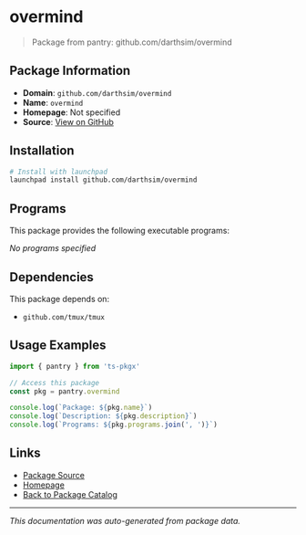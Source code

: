 # overmind

> Package from pantry: github.com/darthsim/overmind

## Package Information

- **Domain**: `github.com/darthsim/overmind`
- **Name**: `overmind`
- **Homepage**: Not specified
- **Source**: [View on GitHub](https://github.com/pkgxdev/pantry/tree/main/projects/github.com/darthsim/overmind/package.yml)

## Installation

```bash
# Install with launchpad
launchpad install github.com/darthsim/overmind
```

## Programs

This package provides the following executable programs:

*No programs specified*

## Dependencies

This package depends on:

- `github.com/tmux/tmux`

## Usage Examples

```typescript
import { pantry } from 'ts-pkgx'

// Access this package
const pkg = pantry.overmind

console.log(`Package: ${pkg.name}`)
console.log(`Description: ${pkg.description}`)
console.log(`Programs: ${pkg.programs.join(', ')}`)
```

## Links

- [Package Source](https://github.com/pkgxdev/pantry/tree/main/projects/github.com/darthsim/overmind/package.yml)
- [Homepage](#)
- [Back to Package Catalog](../../../package-catalog.md)

---

*This documentation was auto-generated from package data.*
